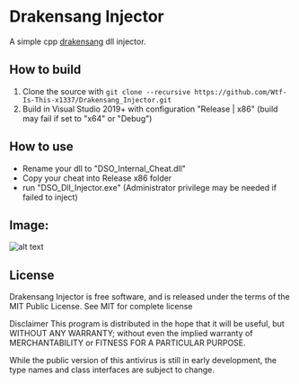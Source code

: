 # Drakensang Injector

A simple cpp [drakensang](https://www.drakensang.com/) dll injector.

## How to build
1. Clone the source with `git clone --recursive https://github.com/Wtf-Is-This-x1337/Drakensang_Injector.git`
2. Build in Visual Studio 2019+ with configuration "Release | x86" (build may fail if set to "x64" or "Debug")

## How to use
- Rename your dll to "DSO_Internal_Cheat.dll"
- Copy your cheat into Release x86 folder
- run "DSO_Dll_Injector.exe" (Administrator privilege may be needed if failed to inject)

## Image:

![alt text](https://github.com/Wtf-Is-This-x1337/Drakensang_Injector/blob/main/main.png?raw=true)

## License
Drakensang Injector is free software, and is released under the terms of the MIT Public License. See MIT for complete license

Disclaimer
This program is distributed in the hope that it will be useful, but WITHOUT ANY WARRANTY; without even the implied warranty of MERCHANTABILITY or FITNESS FOR A PARTICULAR PURPOSE.

While the public version of this antivirus is still in early development, the type names and class interfaces are subject to change.
